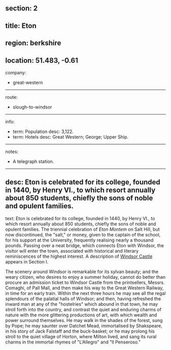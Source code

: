 section: 2
----
title: Eton
----
region: berkshire
----
location: 51.483, -0.61
----
company:
- great-western
----
route:
- slough-to-windsor
----
info:
- term: Population
  desc: 3,122.
- term: Hotels
  desc: Great Western; George; Upper Ship.
----
notes:
- A telegraph station.
----
desc: Eton is celebrated for its college, founded in 1440, by Henry VI., to which resort annually about 850 students, chiefly the sons of noble and opulent families.
----
text: Eton is celebrated for its college, founded in 1440, by Henry VI., to which resort annually about 850 students, chiefly the sons of noble and opulent families. The triennial celebration of *Eton Montem* on Salt Hill, but now discontinued, the "salt," or money, given to the captain of the school, for his support at the University, frequently realising nearly a thousand pounds. Passing over a neat bridge, which connects Eton with Windsor, the visitor will enter the town, associated with historical and literary reminiscences of the highest interest. A description of [Windsor Castle](/stations/windsor) appears in Section I.

The scenery around Windsor is remarkable for its sylvan beauty; and the weary citizen, who desires to enjoy a summer holiday, cannot do better than procure an admission ticket to Windsor Castle from the printsellers, Messrs. Comaghi, of Pall Mall, and then make his way to the Great Western Railway, in time for an early train. Within the next three hours he may see all the regal splendours of the palatial halls of Windsor; and then, having refreshed the inward man at any of the "hostelries" which abound in that town, he may stroll forth into the country, and contrast the quiet and enduring charms of nature with the more glittering productions of art, with which wealth and power surround themselves. He may walk in the shades of the forest, sung by Pope; he may saunter over Datchet Mead, immortalised by Shakspeare, in his story of Jack Falstaff and the buck-basket; or he may prolong his stroll to the quiet village of Horton, where Milton lived, and sang its rural charms in the immortal rhymes of "L'Allegro" and "Il Penseroso."
